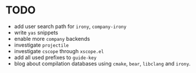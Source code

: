 # TODO

* add user search path for `irony`, `company-irony`
* write `yas` snippets
* enable more `company` backends
* investigate `projectile`
* investigate `cscope` through `xscope.el`
* add all used prefixes to `guide-key`
* blog about compilation databases using `cmake`, `bear`, `libclang` and `irony`.
